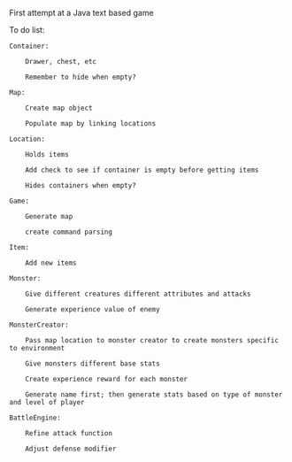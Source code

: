 First attempt at a Java text based game


To do list:

    Container:

        Drawer, chest, etc

        Remember to hide when empty?

    Map:

        Create map object

        Populate map by linking locations

    Location:

        Holds items

        Add check to see if container is empty before getting items

        Hides containers when empty?

    Game:

        Generate map

        create command parsing

    Item:

        Add new items

    Monster:

        Give different creatures different attributes and attacks

        Generate experience value of enemy

    MonsterCreator:

        Pass map location to monster creator to create monsters specific to environment

        Give monsters different base stats

        Create experience reward for each monster

        Generate name first; then generate stats based on type of monster and level of player

    BattleEngine:

        Refine attack function

        Adjust defense modifier
